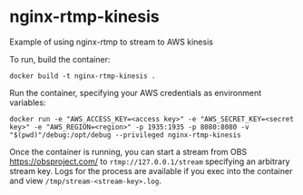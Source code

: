 # nginx-rtmp-kinesis

Example of using nginx-rtmp to stream to AWS kinesis

To run, build the container:

```
docker build -t nginx-rtmp-kinesis .
```

Run the container, specifying your AWS credentials as environment variables:

```
docker run -e "AWS_ACCESS_KEY=<access key>" -e "AWS_SECRET_KEY=<secret key>" -e "AWS_REGION=<region>" -p 1935:1935 -p 8080:8080 -v "$(pwd)"/debug:/opt/debug --privileged nginx-rtmp-kinesis
```

Once the container is running, you can start a stream from OBS https://obsproject.com/ to `rtmp://127.0.0.1/stream` specifying an arbitrary stream key. Logs for the process are available if you exec into the container and view `/tmp/stream-<stream-key>.log`.
